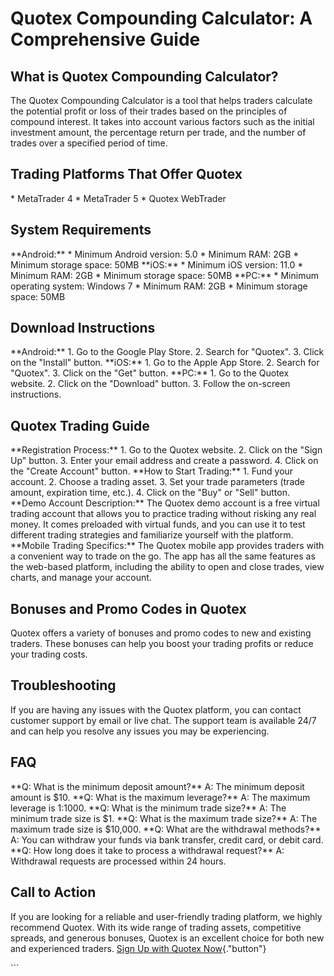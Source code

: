 # Quotex Compounding Calculator: A Comprehensive Guide

## What is Quotex Compounding Calculator?

The Quotex Compounding Calculator is a tool that helps traders calculate
the potential profit or loss of their trades based on the principles of
compound interest. It takes into account various factors such as the
initial investment amount, the percentage return per trade, and the
number of trades over a specified period of time.

## Trading Platforms That Offer Quotex

\* MetaTrader 4 \* MetaTrader 5 \* Quotex WebTrader

## System Requirements

\*\*Android:\*\* \* Minimum Android version: 5.0 \* Minimum RAM: 2GB \*
Minimum storage space: 50MB \*\*iOS:\*\* \* Minimum iOS version: 11.0 \*
Minimum RAM: 2GB \* Minimum storage space: 50MB \*\*PC:\*\* \* Minimum
operating system: Windows 7 \* Minimum RAM: 2GB \* Minimum storage
space: 50MB

## Download Instructions

\*\*Android:\*\* 1. Go to the Google Play Store. 2. Search for
"Quotex". 3. Click on the "Install" button. \*\*iOS:\*\* 1.
Go to the Apple App Store. 2. Search for "Quotex". 3. Click on the
"Get" button. \*\*PC:\*\* 1. Go to the Quotex website. 2. Click on
the "Download" button. 3. Follow the on-screen instructions.

## Quotex Trading Guide

\*\*Registration Process:\*\* 1. Go to the Quotex website. 2. Click on
the "Sign Up" button. 3. Enter your email address and create a
password. 4. Click on the "Create Account" button. \*\*How to
Start Trading:\*\* 1. Fund your account. 2. Choose a trading asset. 3.
Set your trade parameters (trade amount, expiration time, etc.). 4.
Click on the "Buy" or "Sell" button. \*\*Demo Account
Description:\*\* The Quotex demo account is a free virtual trading
account that allows you to practice trading without risking any real
money. It comes preloaded with virtual funds, and you can use it to test
different trading strategies and familiarize yourself with the platform.
\*\*Mobile Trading Specifics:\*\* The Quotex mobile app provides traders
with a convenient way to trade on the go. The app has all the same
features as the web-based platform, including the ability to open and
close trades, view charts, and manage your account.

## Bonuses and Promo Codes in Quotex

Quotex offers a variety of bonuses and promo codes to new and existing
traders. These bonuses can help you boost your trading profits or reduce
your trading costs.

## Troubleshooting

If you are having any issues with the Quotex platform, you can contact
customer support by email or live chat. The support team is available
24/7 and can help you resolve any issues you may be experiencing.

## FAQ

\*\*Q: What is the minimum deposit amount?\*\* A: The minimum deposit
amount is \$10. \*\*Q: What is the maximum leverage?\*\* A: The maximum
leverage is 1:1000. \*\*Q: What is the minimum trade size?\*\* A: The
minimum trade size is \$1. \*\*Q: What is the maximum trade size?\*\* A:
The maximum trade size is \$10,000. \*\*Q: What are the withdrawal
methods?\*\* A: You can withdraw your funds via bank transfer, credit
card, or debit card. \*\*Q: How long does it take to process a
withdrawal request?\*\* A: Withdrawal requests are processed within 24
hours.

## Call to Action

If you are looking for a reliable and user-friendly trading platform, we
highly recommend Quotex. With its wide range of trading assets,
competitive spreads, and generous bonuses, Quotex is an excellent choice
for both new and experienced traders. [Sign Up with Quotex
Now](\%22https://traff.sbs/brokerqxlid\%22){."button"}

\`\`\`

